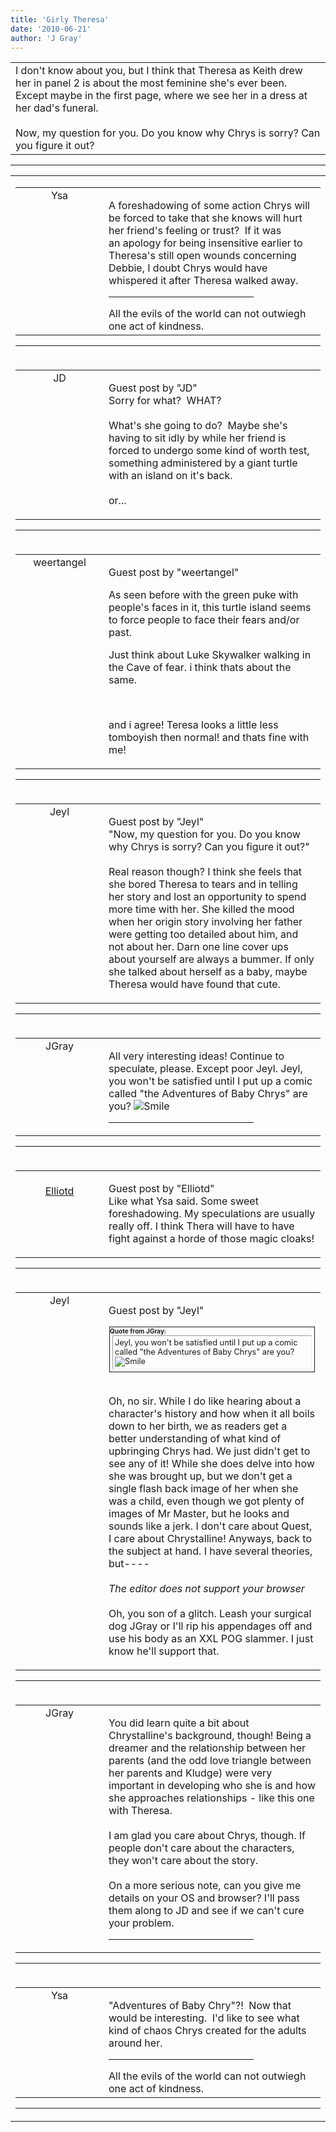 ```yaml
---
title: 'Girly Theresa'
date: '2010-06-21'
author: 'J Gray'
---
```


<div>
<!-- Main content here -->
<table border="0" class="post"><tbody><tr><td>
   
   <div class="post_body">
       I don't know about you, but I think that Theresa as Keith drew her in panel 2 is about the most feminine she's ever been. Except maybe in the first page, where we see her in a dress at her dad's funeral.<br><br>Now, my question for you. Do you know why Chrys is sorry? Can you figure it out?<br>
   </div>
   </td></tr>
   </tbody></table><hr><table style="width:100%; border:0;" class="comment_table"><tbody><tr><td width="100%"><a name=""> </a><div style="width:100%;" class="comment"><table border="0" width="100%"><tbody><tr><td align="center" valign="top" width="125">
<span class="comment_title"><center>Ysa</center><a name="96">&nbsp;</a></span><br>
<center><img src="/image.php?type=ava&amp;i=WillAv.jpg" border="0" alt=""></center>
</td>
<td valign="top">


<p class="comment_text"> </p><p class="comment_text">A foreshadowing of some action Chrys will be forced to take that she knows will hurt her friend's feeling or trust?&nbsp; If it was an&nbsp;apology for being insensitive earlier to Theresa's still open wounds concerning Debbie, I doubt Chrys would have whispered it after Theresa walked away.</p>
 <hr width="70%">All the evils of the world can not outwiegh one act of kindness.

</td></tr></tbody></table>
<hr></div></td></tr><tr><td width="100%"><a name=""> </a><div style="width:100%;" class="comment"><table border="0" width="100%"><tbody><tr><td align="center" valign="top" width="125">
<span class="comment_title"><center>JD<br></center><a name="97">&nbsp;</a></span><br>
<center><img src="https://www.gravatar.com/avatar.php?gravatar_id=ca086ab32c3326c1cca9697fd6eb1aec&amp;default=http%3A%2F%2Fmysteriesofthearcana.com%2Ftemplates%2Fmain%2Fimages%2Favatar.gif&amp;size=80&amp;rating=g" border="0" alt=""></center>
</td>
<td valign="top">


<p class="comment_text"> </p><p class="comment_text"><span class="forum_info">Guest post by "JD"</span><br> Sorry for what?&nbsp; WHAT?<br><br>What's she going to do?&nbsp; Maybe she's having to sit idly by while her friend is forced to undergo some kind of worth test, something administered by a giant turtle with an island on it's back.<br><br>or...<br></p>
 

</td></tr></tbody></table>
<hr></div></td></tr><tr><td width="100%"><a name=""> </a><div style="width:100%;" class="comment"><table border="0" width="100%"><tbody><tr><td align="center" valign="top" width="125">
<span class="comment_title"><center>weertangel<br></center><a name="98">&nbsp;</a></span><br>
<center><img src="https://www.gravatar.com/avatar.php?gravatar_id=1d9d96987c3709dcf53e59cf6c659b81&amp;default=http%3A%2F%2Fmysteriesofthearcana.com%2Ftemplates%2Fmain%2Fimages%2Favatar.gif&amp;size=80&amp;rating=g" border="0" alt=""></center>
</td>
<td valign="top">


<p class="comment_text"> </p><p class="comment_text"><span class="forum_info">Guest post by "weertangel"</span><br> </p><p>As seen before with the green puke with people's faces in it, this turtle island seems to force people to face their fears and/or past.</p> <p>Just think about Luke Skywalker walking in the Cave of fear. i think thats about the same.</p> <p>&nbsp;</p> <p>and i agree! Teresa looks a little less tomboyish then normal! and thats fine with me!</p>
 

</td></tr></tbody></table>
<hr></div></td></tr><tr><td width="100%"><a name=""> </a><div style="width:100%;" class="comment"><table border="0" width="100%"><tbody><tr><td align="center" valign="top" width="125">
<span class="comment_title"><center>Jeyl<br></center><a name="99">&nbsp;</a></span><br>
<center><img src="https://www.gravatar.com/avatar.php?gravatar_id=7779b6602e407995035d1fa4f40f7502&amp;default=http%3A%2F%2Fmysteriesofthearcana.com%2Ftemplates%2Fmain%2Fimages%2Favatar.gif&amp;size=80&amp;rating=g" border="0" alt=""></center>
</td>
<td valign="top">


<p class="comment_text"> </p><p class="comment_text"><span class="forum_info">Guest post by "Jeyl"</span><br> "Now, my question for you. Do you know why Chrys is sorry? Can you figure it out?"
<br>
<br>Real reason though? I think she feels that she bored Theresa to tears and in telling her story and lost an opportunity to spend more time with her. She killed the mood when her origin story involving her father were getting too detailed about him, and not about her. Darn one line cover ups about yourself are always a bummer. If only she talked about herself as a baby, maybe Theresa would have found that cute.</p>
 

</td></tr></tbody></table>
<hr></div></td></tr><tr><td width="100%"><a name=""> </a><div style="width:100%;" class="comment"><table border="0" width="100%"><tbody><tr><td align="center" valign="top" width="125">
<span class="comment_title"><center>JGray</center><a name="100">&nbsp;</a></span><br>
<center><img src="https://www.gravatar.com/avatar.php?gravatar_id=3de6483cf7ef4947f33483faa590f1a0&amp;default=http%3A%2F%2Fmysteriesofthearcana.com%2Ftemplates%2Fmain%2Fimages%2Favatar.gif&amp;size=100&amp;rating=g" border="0" alt=""></center>
</td>
<td valign="top">


<p class="comment_text"> </p><p class="comment_text">All very interesting ideas! Continue to speculate, please. Except poor Jeyl. Jeyl, you won't be satisfied until I put up a comic called "the Adventures of Baby Chrys" are you? <img src="/smilies/smile.gif" alt="Smile" border="0"><br></p>
 <hr width="70%">

</td></tr></tbody></table>
<hr></div></td></tr><tr><td width="100%"><a name=""> </a><div style="width:100%;" class="comment"><table border="0" width="100%"><tbody><tr><td align="center" valign="top" width="125">
<span class="comment_title"><center><br><a href="http://strawberrydeathcake.com" target="_blank">Elliotd</a><br></center><a name="101">&nbsp;</a></span><br>
<center><img src="https://www.gravatar.com/avatar.php?gravatar_id=2a96cd2988a7778d6fc0dcb705900a7e&amp;default=http%3A%2F%2Fmysteriesofthearcana.com%2Ftemplates%2Fmain%2Fimages%2Favatar.gif&amp;size=80&amp;rating=g" border="0" alt=""></center>
</td>
<td valign="top">


<p class="comment_text"> </p><p class="comment_text"><span class="forum_info">Guest post by "Elliotd"</span><br> Like what Ysa said. Some sweet foreshadowing. My speculations are usually really off. I think Thera will have to have fight against a horde of those magic cloaks!<br></p>
 

</td></tr></tbody></table>
<hr></div></td></tr><tr><td width="100%"><a name=""> </a><div style="width:100%;" class="comment"><table border="0" width="100%"><tbody><tr><td align="center" valign="top" width="125">
<span class="comment_title"><center>Jeyl<br></center><a name="102">&nbsp;</a></span><br>
<center><img src="https://www.gravatar.com/avatar.php?gravatar_id=7779b6602e407995035d1fa4f40f7502&amp;default=http%3A%2F%2Fmysteriesofthearcana.com%2Ftemplates%2Fmain%2Fimages%2Favatar.gif&amp;size=80&amp;rating=g" border="0" alt=""></center>
</td>
<td valign="top">


<p class="comment_text"> </p><p class="comment_text"><span class="forum_info">Guest post by "Jeyl"</span><br> </p><div class="quote-outer" style="margin:1px; width:auto; border:1px solid;"><span style="font-size:10px; font-weight:bold;">Quote from JGray:</span><div class="quote" style="margin:4px; margin-top:1px; padding:3px; width:auto; font-size:80%; border:1px inset;">
Jeyl, you won't be satisfied until I put up a comic called "the Adventures of Baby Chrys" are you? <img src="/smilies/smile.gif" alt="Smile" border="0"><br></div></div>

<br>Oh, no sir. While I do like hearing about a character's history and how when it all boils down to her birth, we as readers get a better understanding of what kind of upbringing Chrys had. We just didn't get to see any of it! While she does delve into how she was brought up, but we don't get a single flash back image of her when she was a child, even though we got plenty of images of Mr Master, but he looks and sounds like a jerk. I don't care about Quest, I care about Chrystalline! Anyways, back to the subject at hand. I have several theories, but----
<br>
<br>*The editor does not support your browser*
<br>
<br>Oh, you son of a glitch. Leash your surgical dog JGray or I'll rip his appendages off and use his body as an XXL POG slammer. I just know he'll support that.
 

</td></tr></tbody></table>
<hr></div></td></tr><tr><td width="100%"><a name=""> </a><div style="width:100%;" class="comment"><table border="0" width="100%"><tbody><tr><td align="center" valign="top" width="125">
<span class="comment_title"><center>JGray</center><a name="103">&nbsp;</a></span><br>
<center><img src="https://www.gravatar.com/avatar.php?gravatar_id=3de6483cf7ef4947f33483faa590f1a0&amp;default=http%3A%2F%2Fmysteriesofthearcana.com%2Ftemplates%2Fmain%2Fimages%2Favatar.gif&amp;size=100&amp;rating=g" border="0" alt=""></center>
</td>
<td valign="top">


<p class="comment_text"> </p><p class="comment_text">You did learn quite a bit about Chrystalline's background, though! Being a dreamer and the relationship between her parents (and the odd love triangle between her parents and Kludge) were very important in developing who she is and how she approaches relationships - like this one with Theresa.<br><br>I am glad you care about Chrys, though. If people don't care about the characters, they won't care about the story. <br><br>On a more serious note, can you give me details on your OS and browser? I'll pass them along to JD and see if we can't cure your problem.<br></p>
 <hr width="70%">

</td></tr></tbody></table>
<hr></div></td></tr><tr><td width="100%"><a name=""> </a><div style="width:100%;" class="comment"><table border="0" width="100%"><tbody><tr><td align="center" valign="top" width="125">
<span class="comment_title"><center>Ysa</center><a name="109">&nbsp;</a></span><br>
<center><img src="/image.php?type=ava&amp;i=WillAv.jpg" border="0" alt=""></center>
</td>
<td valign="top">


<p class="comment_text"> </p><p>"Adventures of Baby Chry"?!&nbsp; Now that would be interesting.&nbsp; I'd like to see what kind of chaos Chrys created for the adults around her.</p>
 <hr width="70%">All the evils of the world can not outwiegh one act of kindness.

</td></tr></tbody></table>
<hr></div></td></tr></tbody></table>
<!-- End main content -->
              </div>
